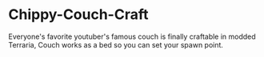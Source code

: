 # Chippy-Couch-Craft
Everyone's favorite youtuber's famous couch is finally craftable in modded Terraria, Couch works as a bed so you can set your spawn point.
